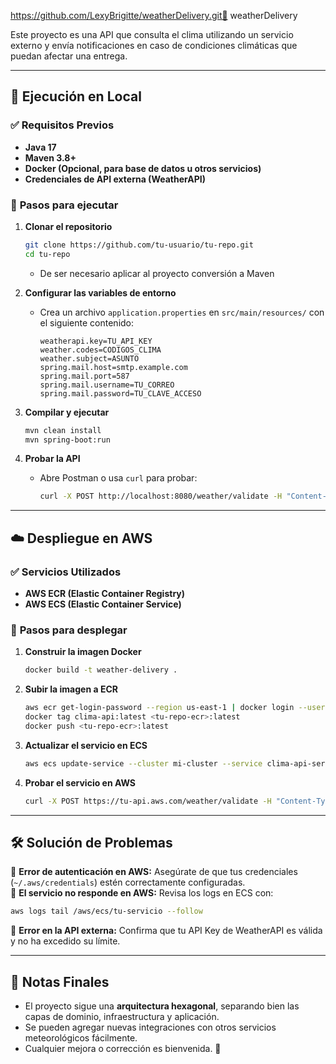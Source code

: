 https://github.com/LexyBrigitte/weatherDelivery.git📌 weatherDelivery 

Este proyecto es una API que consulta el clima utilizando un servicio externo y envía notificaciones en caso de condiciones climáticas que puedan afectar una entrega.

---

## 🚀 Ejecución en Local

### ✅ **Requisitos Previos**
- **Java 17**
- **Maven 3.8+**
- **Docker (Opcional, para base de datos u otros servicios)**
- **Credenciales de API externa (WeatherAPI)**

### 🔹 **Pasos para ejecutar**
1. **Clonar el repositorio**
   ```sh
   git clone https://github.com/tu-usuario/tu-repo.git
   cd tu-repo
   ```
	- De ser necesario aplicar al proyecto conversión a Maven
2. **Configurar las variables de entorno**
   - Crea un archivo `application.properties` en `src/main/resources/` con el siguiente contenido:
     ```properties
     weatherapi.key=TU_API_KEY
	 weather.codes=CODIGOS_CLIMA
	 weather.subject=ASUNTO
     spring.mail.host=smtp.example.com
     spring.mail.port=587
     spring.mail.username=TU_CORREO
     spring.mail.password=TU_CLAVE_ACCESO
     ```

3. **Compilar y ejecutar**
   ```sh
   mvn clean install
   mvn spring-boot:run
   ```

4. **Probar la API**
   - Abre Postman o usa `curl` para probar:
     ```sh
     curl -X POST http://localhost:8080/weather/validate -H "Content-Type: application/json" -d '{"email":"correoPrueba@example.com","latitude":4.6097,"longitude":-74.0817}'
     ```

---

## ☁️ Despliegue en AWS

### ✅ **Servicios Utilizados**
- **AWS ECR (Elastic Container Registry)**
- **AWS ECS (Elastic Container Service)**

### 🔹 **Pasos para desplegar**
1. **Construir la imagen Docker**
   ```sh
   docker build -t weather-delivery .
   ```

2. **Subir la imagen a ECR**
   ```sh
   aws ecr get-login-password --region us-east-1 | docker login --username AWS --password-stdin <tu-repo-ecr>
   docker tag clima-api:latest <tu-repo-ecr>:latest
   docker push <tu-repo-ecr>:latest
   ```

3. **Actualizar el servicio en ECS**
   ```sh
   aws ecs update-service --cluster mi-cluster --service clima-api-service --force-new-deployment
   ```

4. **Probar el servicio en AWS**
   ```sh
   curl -X POST https://tu-api.aws.com/weather/validate -H "Content-Type: application/json" -d '{"email":"test@example.com","latitude":4.6097,"longitude":-74.0817}'
   ```

---

## 🛠 **Solución de Problemas**
🔹 **Error de autenticación en AWS:** Asegúrate de que tus credenciales (`~/.aws/credentials`) estén correctamente configuradas.  
🔹 **El servicio no responde en AWS:** Revisa los logs en ECS con:
   ```sh
   aws logs tail /aws/ecs/tu-servicio --follow
   ```
🔹 **Error en la API externa:** Confirma que tu API Key de WeatherAPI es válida y no ha excedido su límite.

---

## 📌 **Notas Finales**
- El proyecto sigue una **arquitectura hexagonal**, separando bien las capas de dominio, infraestructura y aplicación.
- Se pueden agregar nuevas integraciones con otros servicios meteorológicos fácilmente.
- Cualquier mejora o corrección es bienvenida. 🚀
